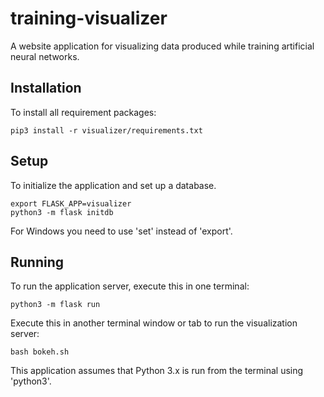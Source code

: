 # training-visualizer
A website application for visualizing data produced while training artificial neural networks.

## Installation
To install all requirement packages:
```
pip3 install -r visualizer/requirements.txt
```

## Setup
To initialize the application and set up a database.
```
export FLASK_APP=visualizer
python3 -m flask initdb
```
For Windows you need to use 'set' instead of 'export'. 

## Running
To run the application server, execute this in one terminal:
```
python3 -m flask run
```

Execute this in another terminal window or tab to run the visualization server:
```
bash bokeh.sh
```

This application assumes that Python 3.x is run from the terminal using 'python3'.
